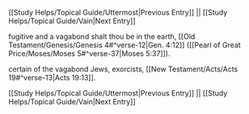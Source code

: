 [[Study Helps/Topical Guide/Uttermost|Previous Entry]]  ||  [[Study Helps/Topical Guide/Vain|Next Entry]]

 fugitive and a vagabond shalt thou be in the earth, [[Old Testament/Genesis/Genesis 4#^verse-12|Gen. 4:12]] ([[Pearl of Great Price/Moses/Moses 5#^verse-37|Moses 5:37]]).

 certain of the vagabond Jews, exorcists, [[New Testament/Acts/Acts 19#^verse-13|Acts 19:13]].

[[Study Helps/Topical Guide/Uttermost|Previous Entry]]  ||  [[Study Helps/Topical Guide/Vain|Next Entry]]